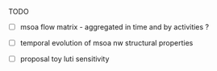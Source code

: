
TODO
 - [ ] msoa flow matrix - aggregated in time and by activities ?
 - [ ] temporal evolution of msoa nw structural properties
 - [ ] proposal toy luti sensitivity


